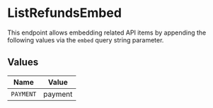# ListRefundsEmbed

This endpoint allows embedding related API items by appending the following values via the `embed` query string
parameter.


## Values

| Name      | Value     |
| --------- | --------- |
| `PAYMENT` | payment   |